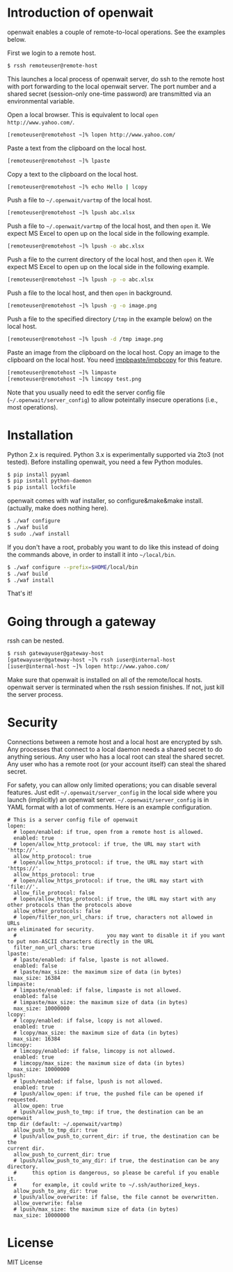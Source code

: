 # Introduction of openwait
openwait enables a couple of remote-to-local operations.
See the examples below.

First we login to a remote host.
```bash
$ rssh remoteuser@remote-host
```
This launches a local process of openwait server, do ssh to the
remote host with port forwarding to the local openwait server.
The port number and a shared secret (session-only one-time password)
are transmitted via an environmental variable.

Open a local browser. This is equivalent to local `open
http://www.yahoo.com/`.

```bash
[remoteuser@remotehost ~]% lopen http://www.yahoo.com/
```

Paste a text from the clipboard on the local host.
```bash
[remoteuser@remotehost ~]% lpaste
```

Copy a text to the clipboard on the local host.

```bash
[remoteuser@remotehost ~]% echo Hello | lcopy
```

Push a file to `~/.openwait/vartmp` of the local host.
```bash
[remoteuser@remotehost ~]% lpush abc.xlsx
```

Push a file to `~/.openwait/vartmp` of the local host, and then `open`
it. We expect MS Excel to open up on the local side in the following example.
```bash
[remoteuser@remotehost ~]% lpush -o abc.xlsx
```

Push a file to the current directory of the local host, and then `open`
it. We expect MS Excel to open up on the local side in the following example.
```bash
[remoteuser@remotehost ~]% lpush -p -o abc.xlsx
```

Push a file to the local host, and then `open` in background.

```bash
[remoteuser@remotehost ~]% lpush -g -o image.png
```

Push a file to the specified directory (`/tmp` in the example below) on the local host.

```bash
[remoteuser@remotehost ~]% lpush -d /tmp image.png
```

Paste an image from the clipboard on the local host.
Copy an image to the clipboard on the local host.
You need [impbpaste/impbcopy](http://www.alecjacobson.com/weblog/?p=3816) for this feature.
```bash
[remoteuser@remotehost ~]% limpaste
[remoteuser@remotehost ~]% limcopy test.png
```

Note that you usually need to edit the server config file
(`~/.openwait/server_config`) to allow poteintally insecure operations
(i.e., most operations).

# Installation
Python 2.x is required. Python 3.x is experimentally supported via 2to3
(not tested).
Before installing openwait, you need a few Python modules.

```bash
$ pip install pyyaml
$ pip isntall python-daemon
$ pip isntall lockfile
```

openwait comes with waf installer, so configure&make&make install.
(actually, make does nothing here).

```bash
$ ./waf configure
$ ./waf build
$ sudo ./waf install
```

If you don't have a root, probably you want to do like this instead of
doing the commands above, in order to install it into `~/local/bin`.

```bash
$ ./waf configure --prefix=$HOME/local/bin
$ ./waf build
$ ./waf install
```

That's it!

# Going through a gateway
rssh can be nested.

```bash
$ rssh gatewayuser@gateway-host
[gatewayuser@gateway-host ~]% rssh iuser@internal-host
[iuser@internal-host ~]% lopen http://www.yahoo.com/
```

Make sure that openwait is installed on all of the remote/local hosts.
openwait server is terminated when the rssh session finishes.
If not, just kill the server process.

# Security
Connections between a remote host and a local host are encrypted by ssh.
Any processes that connect to a local daemon needs a shared secret to do
anything serious. Any user who has a local root can steal the shared
secret. Any user who has a remote root (or your account itself) can
steal the shared secret.

For safety, you can allow only limited operations; you can disable
several features.
Just edit `~/.openwait/server_config` in the local side where you launch (implicitly)
an openwait server. `~/.openwait/server_config` is in YAML format with a lot of
comments. Here is an example configuration.

```
# This is a server config file of openwait
lopen:
  # lopen/enabled: if true, open from a remote host is allowed.
  enabled: true
  # lopen/allow_http_protocol: if true, the URL may start with
'http://'.
  allow_http_protocol: true
  # lopen/allow_https_protocol: if true, the URL may start with
'https://'.
  allow_https_protocol: true
  # lopen/allow_https_protocol: if true, the URL may start with
'file://'.
  allow_file_protocol: false
  # lopen/allow_https_protocol: if true, the URL may start with any
other protocols than the protocols above
  allow_other_protocols: false
  # lopen/filter_non_url_chars: if true, characters not allowed in URLs
are eliminated for security.
  #                             you may want to disable it if you want
to put non-ASCII characters directly in the URL
  filter_non_url_chars: true
lpaste:
  # lpaste/enabled: if false, lpaste is not allowed.
  enabled: false
  # lpaste/max_size: the maximum size of data (in bytes)
  max_size: 16384
limpaste:
  # limpaste/enabled: if false, limpaste is not allowed.
  enabled: false
  # limpaste/max_size: the maximum size of data (in bytes)
  max_size: 10000000
lcopy:
  # lcopy/enabled: if false, lcopy is not allowed.
  enabled: true
  # lcopy/max_size: the maximum size of data (in bytes)
  max_size: 16384
limcopy:
  # limcopy/enabled: if false, limcopy is not allowed.
  enabled: true
  # limcopy/max_size: the maximum size of data (in bytes)
  max_size: 10000000
lpush:
  # lpush/enabled: if false, lpush is not allowed.
  enabled: true
  # lpush/allow_open: if true, the pushed file can be opened if
requested.
  allow_open: true
  # lpush/allow_push_to_tmp: if true, the destination can be an openwait
tmp dir (default: ~/.openwait/vartmp)
  allow_push_to_tmp_dir: true
  # lpush/allow_push_to_current_dir: if true, the destination can be the
current dir.
  allow_push_to_current_dir: true
  # lpush/allow_push_to_any_dir: if true, the destination can be any
directory.
  #     this option is dangerous, so please be careful if you enable it.
  #     for example, it could write to ~/.ssh/authorized_keys.
  allow_push_to_any_dir: true
  # lpush/allow_overwrite: if false, the file cannot be overwritten.
  allow_overwrite: false
  # lpush/max_size: the maximum size of data (in bytes)
  max_size: 10000000
```

# License
MIT License
